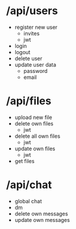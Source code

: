 # /api/users

- register new user
    - invites
    - jwt
- login
- logout
- delete user
- update user data
    - password
    - email

# /api/files

- upload new file
- delete own files
    - jwt
- delete all own files
    - jwt
- update own files
    - jwt
- get files

# /api/chat

- global chat
- dm
- delete own messages
- update own messages